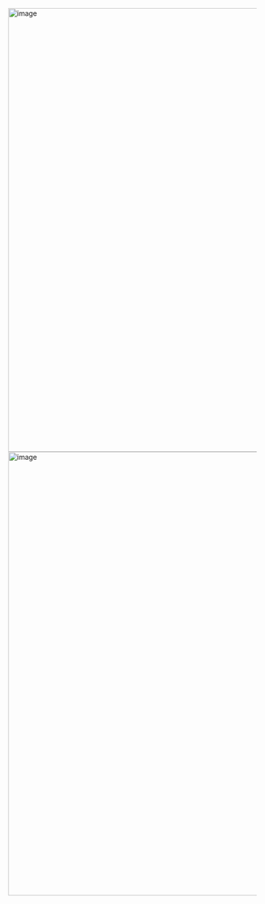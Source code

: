 <img width="1440" height="900" alt="image" src="https://github.com/user-attachments/assets/ca278ab1-4560-4141-bfb3-e8c26ee55073" />
<img width="1440" height="900" alt="image" src="https://github.com/user-attachments/assets/b36265b8-fe25-40f3-9696-0ff3b6ad9813" />
